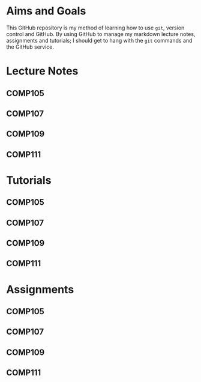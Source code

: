 # Aims and Goals

This GitHub repository is my method of learning how to use `git`, version control and GitHub. By using GitHub to manage my markdown lecture notes, assignments and tutorials; I should get to hang with the `git` commands and the GitHub service.

# Lecture Notes
## COMP105
## COMP107
## COMP109
## COMP111

# Tutorials
## COMP105
## COMP107
## COMP109
## COMP111

# Assignments
## COMP105
## COMP107
## COMP109
## COMP111